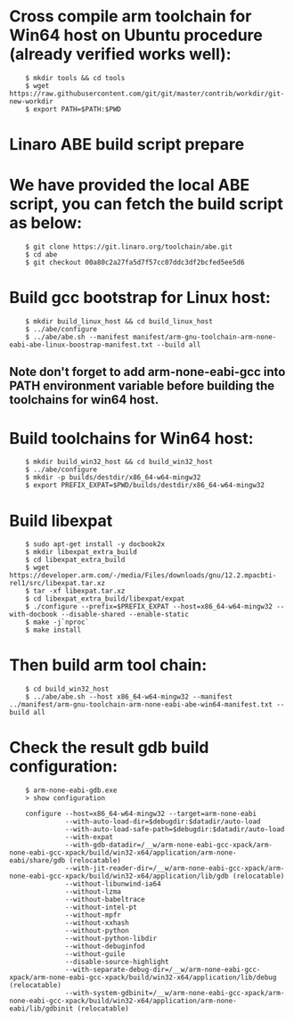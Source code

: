 # Cross compile arm toolchain for Win64 host on Ubuntu procedure (already verified works well):

```
    $ mkdir tools && cd tools
    $ wget https://raw.githubusercontent.com/git/git/master/contrib/workdir/git-new-workdir
    $ export PATH=$PATH:$PWD
```

# Linaro ABE build script prepare
# We have provided the local ABE script, you can fetch the build script as below:

```
    $ git clone https://git.linaro.org/toolchain/abe.git
    $ cd abe
    $ git checkout 00a80c2a27fa5d7f57cc07ddc3df2bcfed5ee5d6
```

# Build gcc bootstrap for Linux host:

```
    $ mkdir build_linux_host && cd build_linux_host
    $ ../abe/configure
    $ ../abe/abe.sh --manifest manifest/arm-gnu-toolchain-arm-none-eabi-abe-linux-boostrap-manifest.txt --build all
```

## Note don't forget to add arm-none-eabi-gcc into PATH environment variable before building the toolchains for win64 host.

# Build toolchains for Win64 host:

```
    $ mkdir build_win32_host && cd build_win32_host
    $ ../abe/configure
    $ mkdir -p builds/destdir/x86_64-w64-mingw32
    $ export PREFIX_EXPAT=$PWD/builds/destdir/x86_64-w64-mingw32
```
# Build libexpat

```
    $ sudo apt-get install -y docbook2x
    $ mkdir libexpat_extra_build
    $ cd libexpat_extra_build
    $ wget https://developer.arm.com/-/media/Files/downloads/gnu/12.2.mpacbti-rel1/src/libexpat.tar.xz
    $ tar -xf libexpat.tar.xz
    $ cd libexpat_extra_build/libexpat/expat
    $ ./configure --prefix=$PREFIX_EXPAT --host=x86_64-w64-mingw32 --with-docbook --disable-shared --enable-static
    $ make -j`nproc`
    $ make install
```
# Then build arm tool chain:

```
    $ cd build_win32_host
    $ ../abe/abe.sh --host x86_64-w64-mingw32 --manifest ../manifest/arm-gnu-toolchain-arm-none-eabi-abe-win64-manifest.txt --build all
```

# Check the result gdb build configuration:

```
    $ arm-none-eabi-gdb.exe
    > show configuration

    configure --host=x86_64-w64-mingw32 --target=arm-none-eabi
              --with-auto-load-dir=$debugdir:$datadir/auto-load
              --with-auto-load-safe-path=$debugdir:$datadir/auto-load
              --with-expat
              --with-gdb-datadir=/__w/arm-none-eabi-gcc-xpack/arm-none-eabi-gcc-xpack/build/win32-x64/application/arm-none-eabi/share/gdb (relocatable)
              --with-jit-reader-dir=/__w/arm-none-eabi-gcc-xpack/arm-none-eabi-gcc-xpack/build/win32-x64/application/lib/gdb (relocatable)
              --without-libunwind-ia64
              --without-lzma
              --without-babeltrace
              --without-intel-pt
              --without-mpfr
              --without-xxhash
              --without-python
              --without-python-libdir
              --without-debuginfod
              --without-guile
              --disable-source-highlight
              --with-separate-debug-dir=/__w/arm-none-eabi-gcc-xpack/arm-none-eabi-gcc-xpack/build/win32-x64/application/lib/debug (relocatable)
              --with-system-gdbinit=/__w/arm-none-eabi-gcc-xpack/arm-none-eabi-gcc-xpack/build/win32-x64/application/arm-none-eabi/lib/gdbinit (relocatable)
```